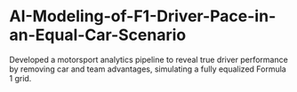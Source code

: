 # AI-Modeling-of-F1-Driver-Pace-in-an-Equal-Car-Scenario
Developed a motorsport analytics pipeline to reveal true driver performance by removing car and team advantages, simulating a fully equalized Formula 1 grid.
